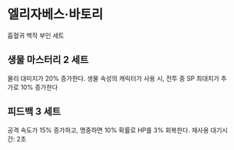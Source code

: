 # 엘리자베스·바토리

흡혈귀 백작 부인 세트

## 생물 마스터리 2 세트

물리 대미지가 20% 증가한다. 생물 속성의 캐릭터가 사용 시, 전투 중 SP 최대치가 추가로 10% 증가한다

## 피드백 3 세트

공격 속도가 15% 증가하고, 명중하면 10% 확률로 HP를 3% 회복한다. 재사용 대기시간: 2초

